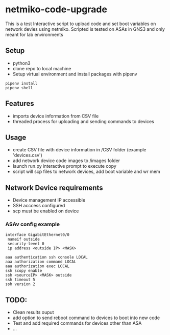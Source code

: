 # netmiko-code-upgrade

This is a test Interactive script to upload code and set boot variables on network devies using netmiko. Scripted is tested on ASAs in GNS3 and only meant for lab environments

## Setup

- python3
- clone repo to local machine
- Setup virtual environment and install packages with pipenv

```
pipenv install
pipenv shell
```

## Features

- imports device information from CSV file
- threaded process for uploading and sending commands to devices

## Usage

- create CSV file with device information in /CSV folder (example 'devices.csv')
- add network device code images to /images folder
- launch run.py interactive prompt to execute copy
- script will scp files to network devices, add boot variable and wr mem

## Network Device requirements

- Device management IP accessible
- SSH acccess configured
- scp must be enabled on device

### ASAv config example

```
interface GigabitEthernet0/0
 nameif outside
 security-level 0
 ip address <outside IP> <MASK>

aaa authentication ssh console LOCAL
aaa authorization command LOCAL
aaa authorization exec LOCAL
ssh scopy enable
ssh <sourceIP> <MASK> outside
ssh timeout 5
ssh version 2
```

## TODO:

- Clean results ouput
- add option to send reboot command to devices to boot into new code
- Test and add required commands for devices other than ASA
- ...

